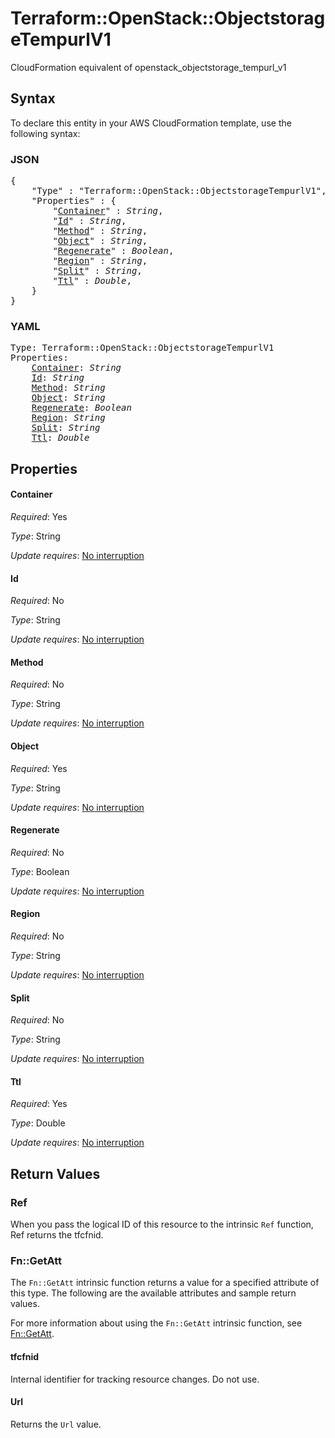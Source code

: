 # Terraform::OpenStack::ObjectstorageTempurlV1

CloudFormation equivalent of openstack_objectstorage_tempurl_v1

## Syntax

To declare this entity in your AWS CloudFormation template, use the following syntax:

### JSON

<pre>
{
    "Type" : "Terraform::OpenStack::ObjectstorageTempurlV1",
    "Properties" : {
        "<a href="#container" title="Container">Container</a>" : <i>String</i>,
        "<a href="#id" title="Id">Id</a>" : <i>String</i>,
        "<a href="#method" title="Method">Method</a>" : <i>String</i>,
        "<a href="#object" title="Object">Object</a>" : <i>String</i>,
        "<a href="#regenerate" title="Regenerate">Regenerate</a>" : <i>Boolean</i>,
        "<a href="#region" title="Region">Region</a>" : <i>String</i>,
        "<a href="#split" title="Split">Split</a>" : <i>String</i>,
        "<a href="#ttl" title="Ttl">Ttl</a>" : <i>Double</i>,
    }
}
</pre>

### YAML

<pre>
Type: Terraform::OpenStack::ObjectstorageTempurlV1
Properties:
    <a href="#container" title="Container">Container</a>: <i>String</i>
    <a href="#id" title="Id">Id</a>: <i>String</i>
    <a href="#method" title="Method">Method</a>: <i>String</i>
    <a href="#object" title="Object">Object</a>: <i>String</i>
    <a href="#regenerate" title="Regenerate">Regenerate</a>: <i>Boolean</i>
    <a href="#region" title="Region">Region</a>: <i>String</i>
    <a href="#split" title="Split">Split</a>: <i>String</i>
    <a href="#ttl" title="Ttl">Ttl</a>: <i>Double</i>
</pre>

## Properties

#### Container

_Required_: Yes

_Type_: String

_Update requires_: [No interruption](https://docs.aws.amazon.com/AWSCloudFormation/latest/UserGuide/using-cfn-updating-stacks-update-behaviors.html#update-no-interrupt)

#### Id

_Required_: No

_Type_: String

_Update requires_: [No interruption](https://docs.aws.amazon.com/AWSCloudFormation/latest/UserGuide/using-cfn-updating-stacks-update-behaviors.html#update-no-interrupt)

#### Method

_Required_: No

_Type_: String

_Update requires_: [No interruption](https://docs.aws.amazon.com/AWSCloudFormation/latest/UserGuide/using-cfn-updating-stacks-update-behaviors.html#update-no-interrupt)

#### Object

_Required_: Yes

_Type_: String

_Update requires_: [No interruption](https://docs.aws.amazon.com/AWSCloudFormation/latest/UserGuide/using-cfn-updating-stacks-update-behaviors.html#update-no-interrupt)

#### Regenerate

_Required_: No

_Type_: Boolean

_Update requires_: [No interruption](https://docs.aws.amazon.com/AWSCloudFormation/latest/UserGuide/using-cfn-updating-stacks-update-behaviors.html#update-no-interrupt)

#### Region

_Required_: No

_Type_: String

_Update requires_: [No interruption](https://docs.aws.amazon.com/AWSCloudFormation/latest/UserGuide/using-cfn-updating-stacks-update-behaviors.html#update-no-interrupt)

#### Split

_Required_: No

_Type_: String

_Update requires_: [No interruption](https://docs.aws.amazon.com/AWSCloudFormation/latest/UserGuide/using-cfn-updating-stacks-update-behaviors.html#update-no-interrupt)

#### Ttl

_Required_: Yes

_Type_: Double

_Update requires_: [No interruption](https://docs.aws.amazon.com/AWSCloudFormation/latest/UserGuide/using-cfn-updating-stacks-update-behaviors.html#update-no-interrupt)

## Return Values

### Ref

When you pass the logical ID of this resource to the intrinsic `Ref` function, Ref returns the tfcfnid.

### Fn::GetAtt

The `Fn::GetAtt` intrinsic function returns a value for a specified attribute of this type. The following are the available attributes and sample return values.

For more information about using the `Fn::GetAtt` intrinsic function, see [Fn::GetAtt](https://docs.aws.amazon.com/AWSCloudFormation/latest/UserGuide/intrinsic-function-reference-getatt.html).

#### tfcfnid

Internal identifier for tracking resource changes. Do not use.

#### Url

Returns the <code>Url</code> value.

